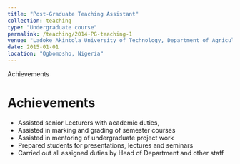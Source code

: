 ```yaml
---
title: "Post-Graduate Teaching Assistant"
collection: teaching
type: "Undergraduate course"
permalink: /teaching/2014-PG-teaching-1
venue: "Ladoke Akintola University of Technology, Department of Agricultural Engineering"
date: 2015-01-01
location: "Ogbomosho, Nigeria"
---
```


Achievements

Achievements
=====
* Assisted senior Lecturers with academic duties,
* Assisted in marking and grading of semester courses
* Assisted in mentoring of undergraduate project work
* Prepared students for presentations, lectures and seminars
* Carried out all assigned duties by Head of Department and other staff



